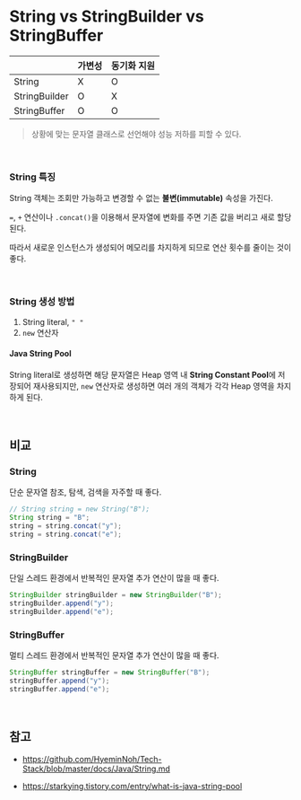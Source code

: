 # String vs StringBuilder vs StringBuffer

|               | 가변성 | 동기화 지원 |
| ------------- | ------ | ----------- |
| String        | X      | O           |
| StringBuilder | O      | X           |
| StringBuffer  | O      | O           |

> 상황에 맞는 문자열 클래스로 선언해야 성능 저하를 피할 수 있다.

<br>

### String 특징

String 객체는 조회만 가능하고 변경할 수 없는 **불변(immutable)** 속성을 가진다.

`=`, `+` 연산이나 `.concat()`을 이용해서 문자열에 변화를 주면 기존 값을 버리고 새로 할당된다.

따라서 새로운 인스턴스가 생성되어 메모리를 차지하게 되므로 연산 횟수를 줄이는 것이 좋다.

<br>

### String 생성 방법

1. String literal, `" "`
2. `new` 연산자

#### Java String Pool

String literal로 생성하면 해당 문자열은 Heap 영역 내 **String Constant Pool**에 저장되어 재사용되지만,
`new` 연산자로 생성하면 여러 개의 객체가 각각 Heap 영역을 차지하게 된다.

<br>

## 비교

### String

단순 문자열 참조, 탐색, 검색을 자주할 때 좋다.

```java
// String string = new String("B");
String string = "B";
string = string.concat("y");
string = string.concat("e");
```

### StringBuilder

단일 스레드 환경에서 반복적인 문자열 추가 연산이 많을 때 좋다.

```java
StringBuilder stringBuilder = new StringBuilder("B");
stringBuilder.append("y");
stringBuilder.append("e");
```

### StringBuffer

멀티 스레드 환경에서 반복적인 문자열 추가 연산이 많을 때 좋다.

```java
StringBuffer stringBuffer = new StringBuffer("B");
stringBuffer.append("y");
stringBuffer.append("e");
```

<br>

## 참고

- https://github.com/HyeminNoh/Tech-Stack/blob/master/docs/Java/String.md

- https://starkying.tistory.com/entry/what-is-java-string-pool

